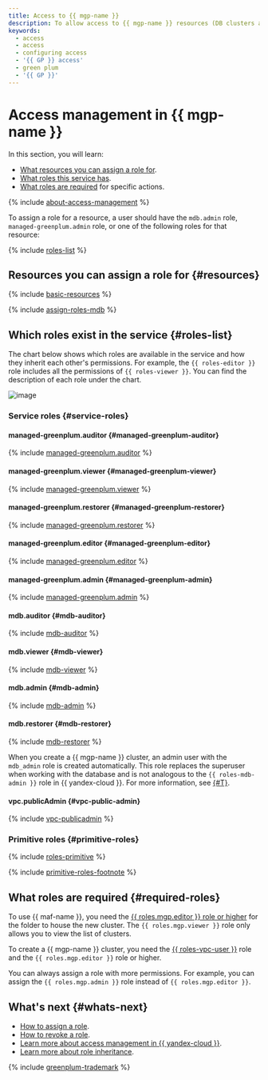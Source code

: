 ```yaml
---
title: Access to {{ mgp-name }}
description: To allow access to {{ mgp-name }} resources (DB clusters and hosts, cluster backups, databases and their users), assign the user the appropriate roles for the folder, cloud, or organization containing these resources.
keywords:
  - access
  - access
  - configuring access
  - '{{ GP }} access'
  - green plum
  - '{{ GP }}'
---
```


# Access management in {{ mgp-name }}


In this section, you will learn:

* [What resources you can assign a role for](#resources).
* [What roles this service has](#roles-list).
* [What roles are required](#required-roles) for specific actions.

{% include [about-access-management](../../_includes/iam/about-access-management.md) %}

To assign a role for a resource, a user should have the `mdb.admin` role, `managed-greenplum.admin` role, or one of the following roles for that resource:

{% include [roles-list](../../_includes/iam/roles-list.md) %}

## Resources you can assign a role for {#resources}

{% include [basic-resources](../../_includes/iam/basic-resources-for-access-control.md) %}

{% include [assign-roles-mdb](../../_includes/iam/assign-roles-mdb.md) %}

## Which roles exist in the service {#roles-list}

The chart below shows which roles are available in the service and how they inherit each other's permissions. For example, the `{{ roles-editor }}` role includes all the permissions of `{{ roles-viewer }}`. You can find the description of each role under the chart.

![image](../../_assets/mdb/roles-managed-greenplum.svg)

### Service roles {#service-roles}

#### managed-greenplum.auditor {#managed-greenplum-auditor}

{% include [managed-greenplum.auditor](../../_roles/managed-greenplum/auditor.md) %}

#### managed-greenplum.viewer {#managed-greenplum-viewer}

{% include [managed-greenplum.viewer](../../_roles/managed-greenplum/viewer.md) %}

#### managed-greenplum.restorer {#managed-greenplum-restorer}

{% include [managed-greenplum.restorer](../../_roles/managed-greenplum/restorer.md) %}

#### managed-greenplum.editor {#managed-greenplum-editor}

{% include [managed-greenplum.editor](../../_roles/managed-greenplum/editor.md) %}

#### managed-greenplum.admin {#managed-greenplum-admin}

{% include [managed-greenplum.admin](../../_roles/managed-greenplum/admin.md) %}

#### mdb.auditor {#mdb-auditor}

{% include [mdb-auditor](../../_roles/mdb/auditor.md) %}

#### mdb.viewer {#mdb-viewer}

{% include [mdb-viewer](../../_roles/mdb/viewer.md) %}

#### mdb.admin {#mdb-admin}

{% include [mdb-admin](../../_roles/mdb/admin.md) %}

#### mdb.restorer {#mdb-restorer}

{% include [mdb-restorer](../../_roles/mdb/restorer.md) %}

When you create a {{ mgp-name }} cluster, an admin user with the `mdb_admin` role is created automatically. This role replaces the superuser when working with the database and is not analogous to the `{{ roles-mdb-admin }}` role in {{ yandex-cloud }}. For more information, see [{#T}](../concepts/cluster-users.md).

#### vpc.publicAdmin {#vpc-public-admin}

{% include [vpc-publicadmin](../../_roles/vpc/publicAdmin.md) %}


### Primitive roles {#primitive-roles}

{% include [roles-primitive](../../_includes/roles-primitive.md) %}

{% include [primitive-roles-footnote](../../_includes/primitive-roles-footnote.md) %}

## What roles are required {#required-roles}

To use {{ maf-name }}, you need the [{{ roles.mgp.editor }} role or higher](../../iam/concepts/access-control/roles.md) for the folder to house the new cluster. The `{{ roles.mgp.viewer }}` role only allows you to view the list of clusters.

To create a {{ mgp-name }} cluster, you need the [{{ roles-vpc-user }}](../../vpc/security/index.md#vpc-user) role and the `{{ roles.mgp.editor }}` role or higher.

You can always assign a role with more permissions. For example, you can assign the `{{ roles.mgp.admin }}` role instead of `{{ roles.mgp.editor }}`.

## What's next {#whats-next}

* [How to assign a role](../../iam/operations/roles/grant.md).
* [How to revoke a role](../../iam/operations/roles/revoke.md).
* [Learn more about access management in {{ yandex-cloud }}](../../iam/concepts/access-control/index.md).
* [Learn more about role inheritance](../../resource-manager/concepts/resources-hierarchy.md#access-rights-inheritance).


{% include [greenplum-trademark](../../_includes/mdb/mgp/trademark.md) %}
